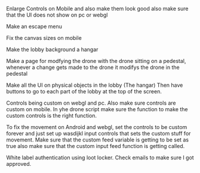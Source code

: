 Enlarge Controls on Mobile and also make them look good also make sure that the UI does not show on pc or webgl

Make an escape menu

Fix the canvas sizes on mobile

Make the lobby background a hangar

Make a page for modfying the drone with the drone sitting on a pedestal, whenever a change gets made to the drone it modifys the drone in the pedestal

Make all the UI on physical objects in the lobby (The hangar) Then have buttons to go to each part of the lobby at the top of the screen.

Controls being custom on webgl and pc. Also make sure controls are custom on mobile. In yhe drone script make sure the function to make the custom controls is the right function.

To fix the movement on Android and webgl, set the controls to be custom forever and just set up wasdijkl input controls that sets the custom stuff for movement. Make sure that the custom feed variable is getting to be set as true also make sure that the custom input feed function is getting called.

White label authentication using loot locker. Check emails to make sure I got approved.

